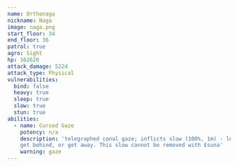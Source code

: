 ```yaml
---
name: Orthonaga
nickname: Naga
image: naga.png
start_floor: 34
end_floor: 36
patrol: true
agro: Sight
hp: 162620
attack_damage: 5224
attack_type: Physical
vulnerabilities:
  bind: false
  heavy: true
  sleep: true
  slow: true
  stun: true
abilities:
  - name: Cursed Gaze
    potency: n/a
    description: 'telegraphed conal gaze; inflicts slow (100%, 1m) - look away,
    get behind, or get away. This slow cannot be removed with Esuna'
    warning: gaze
---
```


